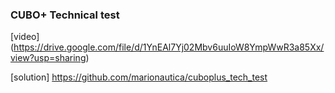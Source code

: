 ### CUBO+ Technical test

[video] (https://drive.google.com/file/d/1YnEAl7Yj02Mbv6uuIoW8YmpWwR3a85Xx/view?usp=sharing)

[solution] https://github.com/marionautica/cuboplus_tech_test

